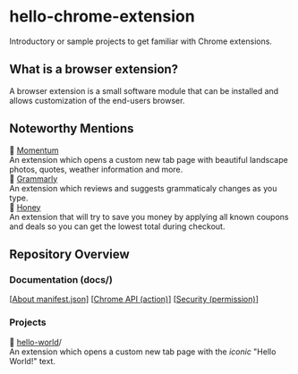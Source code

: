 # hello-chrome-extension
Introductory or sample projects to get familiar with Chrome extensions. 

## What is a browser extension?
A browser extension is a small software module that can be installed and allows customization of the end-users browser.  

## Noteworthy Mentions
💎 [Momentum](https://momentumdash.com/)  
An extension which opens a custom new tab page with beautiful landscape photos, quotes, weather information and more.  
💎 [Grammarly](https://www.grammarly.com)  
An extension which reviews and suggests grammaticaly changes as you type.  
💎 [Honey](https://www.joinhoney.com/ref/cdi6fzx)  
An extension that will try to save you money by applying all known coupons and deals so you can get the lowest total during checkout.  

## Repository Overview
### Documentation (docs/)
\[[About manifest.json\]](https://github.com/yuelchen/hello-chrome-extension/blob/main/docs/manifest-json.md)
\[[Chrome API (action)\]](https://github.com/yuelchen/hello-chrome-extension/blob/main/docs/chrome-api.md)
\[[Security (permission)\]](https://github.com/yuelchen/hello-chrome-extension/blob/main/docs/permission.md)

### Projects
🎯 [hello-world]()/  
An extension which opens a custom new tab page with the _iconic_ "Hello World!" text.
